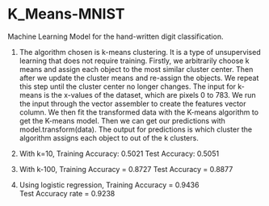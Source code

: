 # K_Means-MNIST
Machine Learning Model for the hand-written digit classification.
1.	The algorithm chosen is k-means clustering. It is a type of unsupervised learning that does not require training. Firstly, we arbitrarily choose k means and assign each object to the most similar cluster center. Then after we update the cluster means and re-assign the objects. We repeat this step until the cluster center no longer changes. The input for k-means is the x-values of the dataset, which are pixels  0 to 783. We run the input through the vector assembler to create the features vector column. We then fit the transformed data with the K-means algorithm to get the K-means model. Then we can get our predictions with model.transform(data). The output for predictions is which cluster the algorithm assigns each object to out of the k clusters. 

2.	With k=10, 
Training Accuracy: 0.5021
Test Accuracy: 0.5051

3.	With k-100,
Training Accuracy = 0.8727
Test Accuracy = 0.8877

4.	Using logistic regression,
Training Accuracy = 0.9436 <br/>
Test Accuracy rate = 0.9238
